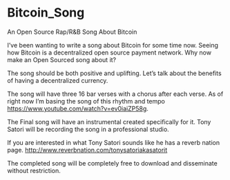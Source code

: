 # Bitcoin_Song
An Open Source Rap/R&amp;B Song About Bitcoin

I’ve been wanting to write a song about Bitcoin for some time now.  Seeing how Bitcoin is a decentralized open source payment network. Why now make an Open Sourced song about it?

The song should be both positive and uplifting. Let’s talk about the benefits of having a decentralized currency. 

The song will have three 16 bar verses with a chorus after each verse. As of right now I’m basing the song of this rhythm and tempo https://www.youtube.com/watch?v=ev0iaiZP58g. 

The Final song will have an instrumental created specifically for it. Tony Satori will be recording the song in a professional studio. 

If you are interested in what Tony Satori sounds like he has a reverb nation page. http://www.reverbnation.com/tonysatoriakasatorit

The completed song will be completely free to download and disseminate without restriction.


